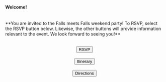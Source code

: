 #### **Welcome!** 
<br>
**You are invited to the Falls meets Falls weekend party! To RSVP, select the RSVP button below. Likewise, the other buttons will provide information relevant to the event. We look forward to seeing you!**
<br> <br> 
<div class="button-section">
<p align="center">
<a href="https://githerdone17.github.io/MyPerfectWedding/SubPages/RSVP">
    <button class="button">
        RSVP
    </button>
</a>
<br><br>
<a href="https://githerdone17.github.io/MyPerfectWedding/SubPages/Itinerary">
    <button class="button">
        Itinerary
    </button>
</a>
<br><br>
<a href="https://www.google.com/maps?q=1045+Cameron+Avenue,+Iroquois+Falls,+ON" target="_blank">
    <button class="button">
        Directions
    </button>
</a>
</p>
</div>





